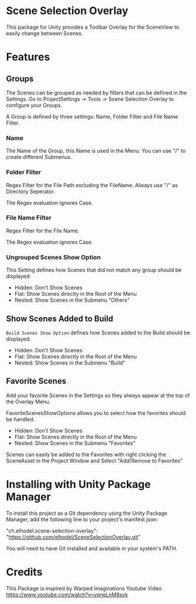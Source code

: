 # Scene Selection Overlay

This package for Unity provides a Toolbar Overlay for the SceneView to easily change between Scenes.


# Features

## Groups 
The Scenes can be grouped as needed by filters that can be defined in the Settings.
Go to ProjectSettings -> Tools -> Scene Selection Overlay to configure your Groups.

A Group is defined by three settings: Name, Folder Filter and File Name Filter.

### Name

The Name of the Group, this Name is used in the Menu. 
You can use "/" to create different Submenus.

### Folder Filter

Regex Filter for the File Path excluding the FileName. Always use "/" as Directory Seperator.

The Regex evaluation ignores Case. 

### File Name Filter
Regex Filter for the File Name.

The Regex evaluation ignores Case.

### Ungrouped Scenes Show Option 

This Setting defines how Scenes that did not match any group should be displayed: 

* Hidden: Don't Show Scenes
* Flat: Show Scenes directly in the Root of the Menu
* Nested: Show Scenes in the Submenu "Others"  

## Show Scenes Added to Build
`Build Scenes Show Option` defines how Scenes added to the Build should be displayed: 
* Hidden: Don't Show Scenes
* Flat: Show Scenes directly in the Root of the Menu
* Nested: Show Scenes in the Submenu "Build"  

## Favorite Scenes

Add your favorite Scenes in the Settings so they always appear at the top of the Overlay Menu.

FavoriteScenesShowOptions allows you to select how the favorites should be handled.

* Hidden: Don't Show Scenes
* Flat: Show Scenes directly in the Root of the Menu
* Nested: Show Scenes in the Submenu "Favorites"  

Scenes can easily be added to the Favorites with right clicking the SceneAsset in the Project Window and Select "Add/Remove to Favorites"


# Installing with Unity Package Manager

To install this project as a Git dependency using the Unity Package Manager, add the following line to your project's manifest.json:

"ch.elhodel.scene-selection-overlay": "https://github.com/elhodel/SceneSelectionOverlay.git"

You will need to have Git installed and available in your system's PATH.

# Credits

This Package is inspired by Warped Imaginations Youtube Video https://www.youtube.com/watch?v=yqneLnM8syk